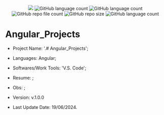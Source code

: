 <p align="center">
  <img src="http://img.shields.io/static/v1?label=STATUS&message=Under_Development&color=green&style=flat"/>
  <img alt="GitHub language count" src="https://img.shields.io/github/languages/count/Rafa-KozAnd/Angular_Projects">
  <img alt="GitHub language count" src="https://img.shields.io/github/languages/top/Rafa-KozAnd/Angular_Projects">
  <img alt="GitHub repo file count" src="https://img.shields.io/github/directory-file-count/Rafa-KozAnd/Angular_Projects">
  <img alt="GitHub repo size" src="https://img.shields.io/github/repo-size/Rafa-KozAnd/Angular_Projects">
  <img alt="GitHub language count" src="https://img.shields.io/github/license/Rafa-KozAnd/Angular_Projects">
</p>

# Angular_Projects

- Project Name: '.# Angular_Projects';
- Languages: Angular;
- Softwares/Work Tools: 'V.S. Code';
- Resume: ;
- Obs: ;
- Version: v.1.0.0

- Last Update Date: 19/06/2024.

##